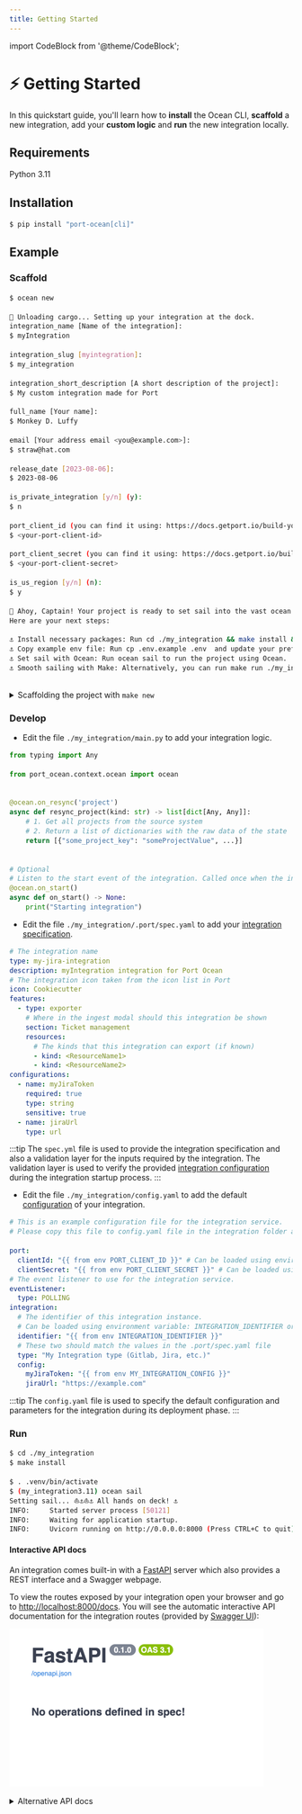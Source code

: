 ```yaml
---
title: Getting Started
---
```


import CodeBlock from '@theme/CodeBlock';

# ⚡️ Getting Started

In this quickstart guide, you'll learn how to **install** the Ocean CLI, **scaffold** a new integration, add your **custom logic** and **run** the new integration locally.

## Requirements

Python 3.11

## Installation

```bash showLineNumbers
$ pip install "port-ocean[cli]"
```

## Example

### Scaffold

```bash showLineNumbers
$ ocean new

🚢 Unloading cargo... Setting up your integration at the dock.
integration_name [Name of the integration]:
$ myIntegration

integration_slug [myintegration]:
$ my_integration

integration_short_description [A short description of the project]:
$ My custom integration made for Port

full_name [Your name]:
$ Monkey D. Luffy

email [Your address email <you@example.com>]:
$ straw@hat.com

release_date [2023-08-06]:
$ 2023-08-06

is_private_integration [y/n] (y):
$ n

port_client_id (you can find it using: https://docs.getport.io/build-your-software-catalog/custom-integration/api/#find-your-port-credentials):
$ <your-port-client-id>

port_client_secret (you can find it using: https://docs.getport.io/build-your-software-catalog/custom-integration/api/#find-your-port-credentials):
$ <your-port-client-secret>

is_us_region [y/n] (n):
$ y

🌊 Ahoy, Captain! Your project is ready to set sail into the vast ocean of possibilities!
Here are your next steps:

⚓️ Install necessary packages: Run cd ./my_integration && make install && . .venv/bin/activate to install all required packages for your project.
⚓️ Copy example env file: Run cp .env.example .env  and update your prefrences in the created file.
⚓️ Set sail with Ocean: Run ocean sail to run the project using Ocean.
⚓️ Smooth sailing with Make: Alternatively, you can run make run ./my_integration to launch your project using Make.
```

<br/>

<details>
<summary>Scaffolding the project with <code>make new</code></summary>

If you clone the [Port Ocean](https://github.com/port-labs/port-ocean) repository to your local machine, you can also use the `make new` command instead of `ocean new` to scaffold a new integration project in the integrations folder.

The make command will use the ocean new command behind the scenes.

</details>

### Develop

- Edit the file `./my_integration/main.py` to add your integration logic.

```python showLineNumbers
from typing import Any

from port_ocean.context.ocean import ocean


@ocean.on_resync('project')
async def resync_project(kind: str) -> list[dict[Any, Any]]:
    # 1. Get all projects from the source system
    # 2. Return a list of dictionaries with the raw data of the state
    return [{"some_project_key": "someProjectValue", ...}]


# Optional
# Listen to the start event of the integration. Called once when the integration starts.
@ocean.on_start()
async def on_start() -> None:
    print("Starting integration")

```

- Edit the file `./my_integration/.port/spec.yaml` to add your [integration specification](../develop-an-integration/integration-spec-and-default-resources.md#specyaml-file).

```yaml showLineNumbers
# The integration name
type: my-jira-integration
description: myIntegration integration for Port Ocean
# The integration icon taken from the icon list in Port
icon: Cookiecutter
features:
  - type: exporter
    # Where in the ingest modal should this integration be shown
    section: Ticket management
    resources:
      # The kinds that this integration can export (if known)
      - kind: <ResourceName1>
      - kind: <ResourceName2>
configurations:
  - name: myJiraToken
    required: true
    type: string
    sensitive: true
  - name: jiraUrl
    type: url
```

:::tip
The `spec.yml` file is used to provide the integration specification and also a validation layer for the inputs required by the integration. The validation layer is used to verify the provided [integration configuration](../develop-an-integration/integration-configuration.md) during the integration startup process.
:::

- Edit the file `./my_integration/config.yaml` to add the default [configuration](../develop-an-integration/integration-configuration.md) of your integration.

```yaml showLineNumbers
# This is an example configuration file for the integration service.
# Please copy this file to config.yaml file in the integration folder and edit it to your needs.

port:
  clientId: "{{ from env PORT_CLIENT_ID }}" # Can be loaded using environment variable: PORT_CLIENT_ID or OCEAN__PORT__CLIENT_ID
  clientSecret: "{{ from env PORT_CLIENT_SECRET }}" # Can be loaded using environment variable: PORT_CLIENT_SECRET or OCEAN__PORT__CLIENT_SECRET
# The event listener to use for the integration service.
eventListener:
  type: POLLING
integration:
  # The identifier of this integration instance.
  # Can be loaded using environment variable: INTEGRATION_IDENTIFIER or OCEAN__INTEGRATION__IDENTIFIER
  identifier: "{{ from env INTEGRATION_IDENTIFIER }}"
  # These two should match the values in the .port/spec.yaml file
  type: "My Integration type (Gitlab, Jira, etc.)"
  config:
    myJiraToken: "{{ from env MY_INTEGRATION_CONFIG }}"
    jiraUrl: "https://example.com"
```

:::tip
The `config.yaml` file is used to specify the default configuration and parameters for the integration during its deployment phase.
:::

### Run

```bash showLineNumbers
$ cd ./my_integration
$ make install

$ . .venv/bin/activate
$ (my_integration3.11) ocean sail
Setting sail... ⛵️⚓️⛵️⚓️ All hands on deck! ⚓
INFO:     Started server process [50121]
INFO:     Waiting for application startup.
INFO:     Uvicorn running on http://0.0.0.0:8000 (Press CTRL+C to quit)
```

#### Interactive API docs

An integration comes built-in with a [FastAPI](https://fastapi.tiangolo.com/) server which also provides a REST interface and a Swagger webpage.

To view the routes exposed by your integration open your browser and go to [http://localhost:8000/docs](http://localhost:8000/docs). You will see the automatic interactive API documentation for the integration routes (provided by [Swagger UI](https://github.com/swagger-api/swagger-ui)):

![IntegrationScaffoldSwagger.png](../../static/img/getting-started/IntegrationScaffoldSwagger.png)

<details>
<summary>Alternative API docs</summary>

There is an alternative to the API docs (provided by [Redoc](https://github.com/Redocly/redoc))

Open your browser and go to [http://localhost:8000/redoc](http://localhost:8000/redoc). You will see the following:

![IntegrationScaffoldSwagger.png](../../static/img/getting-started/IntegrationScaffoldRedoc.png)

</details>
